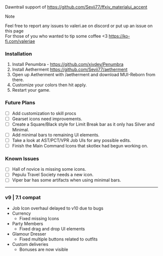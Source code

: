 Dawntrail support of https://github.com/Sevii77/ffxiv_materialui_accent

> [!NOTE]
> Feel free to report any issues to valeri.ae on discord or put up an issue on this page           
> For those of you who wanted to tip some coffee <3
> https://ko-fi.com/valeriae

### Installation
1. Install Penumbra - https://github.com/xivdev/Penumbra
2. Install Aetherment https://github.com/Sevii77/aetherment
3. Open up Aetherment with /aetherment and download MUI-Reborn from there.
4. Customize your colors then hit apply.
5. Restart your game.
   
### Future Plans
- [ ] Add customization to skill procs
- [ ] Gearset icons need improvements.
- [ ] Create a Square/Black style for Limit Break bar as it only has Silver and Minimal.
- [ ] Add minimal bars to remaining UI elements.
- [ ] Take a look at AST/PCT/VPR Job UIs for any possible edits.
- [ ] Finish the Main Command Icons that skotlex had begun working on.

### Known Issues
- [ ] Hall of novice is missing some icons.
- [ ] Pepulu Travel Society needs a new icon.
- [ ] Viper bar has some artifacts when using minimal bars.

---
### v9 | 7.1 compat
- Job Icon overhaul delayed to v10 due to bugs
- Currency
    - Fixed missing Icons
- Party Members
    - Fixed drag and drop UI elements
- Glamour Dresser
    - Fixed multiple buttons related to outfits
- Custom deliveries
    - Bonuses are now visible 